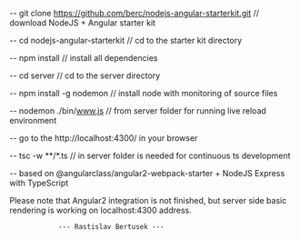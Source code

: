 -- git clone https://github.com/berc/nodejs-angular-starterkit.git      // download NodeJS + Angular starter kit

-- cd nodejs-angular-starterkit      // cd to the starter kit directory

-- npm install     // install all dependencies

-- cd server     // cd to the server directory

-- npm install -g nodemon     // install node with monitoring of source files

-- nodemon ./bin/www.js     // from server folder for running live reload environment

-- go to the http://localhost:4300/ in your browser

-- tsc -w **/*.ts      // in server folder is needed for continuous ts development

-- based on @angularclass/angular2-webpack-starter + NodeJS Express with TypeScript

Please note that Angular2 integration is not finished, but server side basic rendering is working on localhost:4300 address.

                --- Rastislav Bertusek ---
